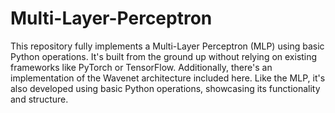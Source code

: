 # Multi-Layer-Perceptron

This repository fully implements a Multi-Layer Perceptron (MLP) using basic Python operations. It's built from the ground up without relying on existing frameworks like PyTorch or TensorFlow. Additionally, there's an implementation of the Wavenet architecture included here. Like the MLP, it's also developed using basic Python operations, showcasing its functionality and structure.
